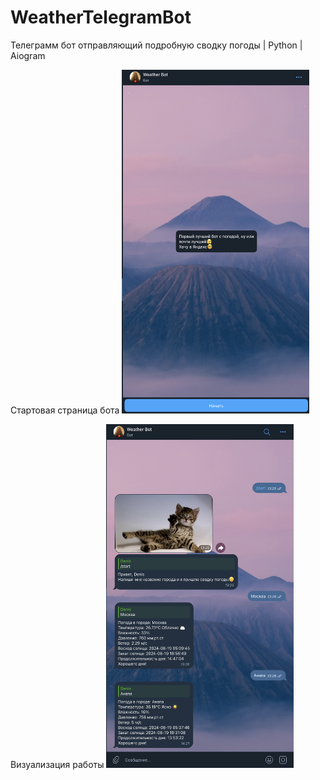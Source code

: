 # WeatherTelegramBot
Телеграмм бот отправляющий подробную сводку погоды | Python | Aiogram

Стартовая страница бота
<img src="Ref/start.png" width="300" height="550">

Визуализация работы
<img src="Ref/ref.png" width="300" height="550">

